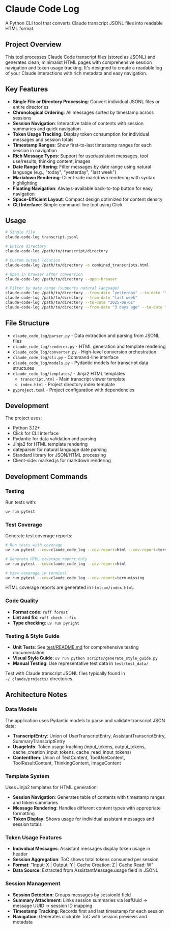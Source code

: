 # Claude Code Log

A Python CLI tool that converts Claude transcript JSONL files into readable HTML format.

## Project Overview

This tool processes Claude Code transcript files (stored as JSONL) and generates clean, minimalist HTML pages with comprehensive session navigation and token usage tracking. It's designed to create a readable log of your Claude interactions with rich metadata and easy navigation.

## Key Features

- **Single File or Directory Processing**: Convert individual JSONL files or entire directories
- **Chronological Ordering**: All messages sorted by timestamp across sessions
- **Session Navigation**: Interactive table of contents with session summaries and quick navigation
- **Token Usage Tracking**: Display token consumption for individual messages and session totals
- **Timestamp Ranges**: Show first-to-last timestamp ranges for each session in navigation
- **Rich Message Types**: Support for user/assistant messages, tool use/results, thinking content, images
- **Date Range Filtering**: Filter messages by date range using natural language (e.g., "today", "yesterday", "last week")
- **Markdown Rendering**: Client-side markdown rendering with syntax highlighting
- **Floating Navigation**: Always-available back-to-top button for easy navigation
- **Space-Efficient Layout**: Compact design optimized for content density
- **CLI Interface**: Simple command-line tool using Click

## Usage

```bash
# Single file
claude-code-log transcript.jsonl

# Entire directory
claude-code-log /path/to/transcript/directory

# Custom output location
claude-code-log /path/to/directory -o combined_transcripts.html

# Open in browser after conversion
claude-code-log /path/to/directory --open-browser

# Filter by date range (supports natural language)
claude-code-log /path/to/directory --from-date "yesterday" --to-date "today"
claude-code-log /path/to/directory --from-date "last week"
claude-code-log /path/to/directory --to-date "2025-06-01"
claude-code-log /path/to/directory --from-date "3 days ago" --to-date "yesterday"
```

## File Structure

- `claude_code_log/parser.py` - Data extraction and parsing from JSONL files
- `claude_code_log/renderer.py` - HTML generation and template rendering
- `claude_code_log/converter.py` - High-level conversion orchestration
- `claude_code_log/cli.py` - Command-line interface
- `claude_code_log/models.py` - Pydantic models for transcript data structures
- `claude_code_log/templates/` - Jinja2 HTML templates
  - `transcript.html` - Main transcript viewer template
  - `index.html` - Project directory index template
- `pyproject.toml` - Project configuration with dependencies

## Development

The project uses:

- Python 3.12+
- Click for CLI interface
- Pydantic for data validation and parsing
- Jinja2 for HTML template rendering
- dateparser for natural language date parsing
- Standard library for JSON/HTML processing
- Client-side: marked.js for markdown rendering

## Development Commands

### Testing

Run tests with:

```bash
uv run pytest
```

### Test Coverage

Generate test coverage reports:

```bash
# Run tests with coverage
uv run pytest --cov=claude_code_log --cov-report=html --cov-report=term

# Generate HTML coverage report only
uv run pytest --cov=claude_code_log --cov-report=html

# View coverage in terminal
uv run pytest --cov=claude_code_log --cov-report=term-missing
```

HTML coverage reports are generated in `htmlcov/index.html`.

### Code Quality

- **Format code**: `ruff format`
- **Lint and fix**: `ruff check --fix`
- **Type checking**: `uv run pyright`

### Testing & Style Guide

- **Unit Tests**: See [test/README.md](test/README.md) for comprehensive testing documentation
- **Visual Style Guide**: `uv run python scripts/generate_style_guide.py`
- **Manual Testing**: Use representative test data in `test/test_data/`

Test with Claude transcript JSONL files typically found in `~/.claude/projects/` directories.

## Architecture Notes

### Data Models

The application uses Pydantic models to parse and validate transcript JSON data:

- **TranscriptEntry**: Union of UserTranscriptEntry, AssistantTranscriptEntry, SummaryTranscriptEntry
- **UsageInfo**: Token usage tracking (input_tokens, output_tokens, cache_creation_input_tokens, cache_read_input_tokens)
- **ContentItem**: Union of TextContent, ToolUseContent, ToolResultContent, ThinkingContent, ImageContent

### Template System

Uses Jinja2 templates for HTML generation:

- **Session Navigation**: Generates table of contents with timestamp ranges and token summaries
- **Message Rendering**: Handles different content types with appropriate formatting
- **Token Display**: Shows usage for individual assistant messages and session totals

### Token Usage Features

- **Individual Messages**: Assistant messages display token usage in header
- **Session Aggregation**: ToC shows total tokens consumed per session
- **Format**: "Input: X | Output: Y | Cache Creation: Z | Cache Read: W"
- **Data Source**: Extracted from AssistantMessage.usage field in JSONL

### Session Management

- **Session Detection**: Groups messages by sessionId field
- **Summary Attachment**: Links session summaries via leafUuid -> message UUID -> session ID mapping
- **Timestamp Tracking**: Records first and last timestamp for each session
- **Navigation**: Generates clickable ToC with session previews and metadata
